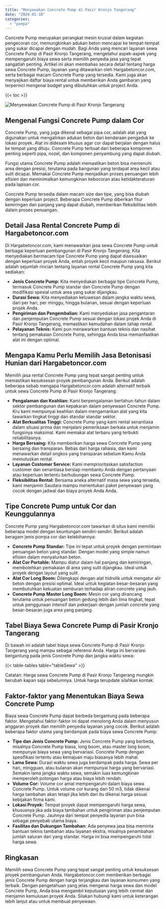 ```yaml
---
title: "Menyewakan Concrete Pump di Pasir Kronjo Tangerang"
date: "2024-01-18"
categories: 
  - "pompa"
---
```




Concrete Pump merupakan perangkat mesin krusial dalam kegiatan pengecoran cor, memungkinkan adukan beton mencapai ke tempat-tempat yang sukar dicapai dengan mudah. Bagi Anda yang mencari layanan sewa Concrete Pump di Pasir Kronjo Tangerang, mengetahui aspek-aspek yang mempengaruhi biaya sewa serta memilih penyedia jasa yang tepat sangatlah penting. Artikel ini akan membahas secara detail tentang harga sewa Concrete Pump, layanan yang ditawarkan oleh Hargabetoncor.com, serta berbagai macam Concrete Pump yang tersedia. Kami juga akan menyajikan daftar biaya rental untuk memberikan Anda gambaran yang terperinci mengenai budget yang dibutuhkan untuk project Anda.

{{< toc >}}

![Menyewakan Concrete Pump di Pasir Kronjo Tangerang](https://hargareadymixid.github.io/pompa/concrete-pump%20(17).png)

## Mengenal Fungsi Concrete Pump dalam Cor

Concrete Pump, yang juga dikenal sebagai pipa cor, adalah alat yang digunakan untuk mengalirkan adukan beton dari kendaraan pengaduk ke lokasi proyek. Alat ini didesain khusus agar cor dapat berjalan dengan halus ke tempat yang dituju. Concrete Pump terbuat dari beberapa komponen penting seperti pipa, nozel, dan komponen penyambung yang dapat diubah.

Fungsi utama Concrete Pump adalah memastikan beton bisa memenuhi area dengan presisi, terutama pada bangunan yang terdapat area kecil atau sulit dicapai. Memakai Concrete Pump menjadikan proses penuangan lebih efisien dan meminimalkan kemungkinan kebocoran atau ketidakteraturan pada lapisan cor.

Concrete Pump tersedia dalam macam size dan tipe, yang bisa diubah dengan keperluan project. Beberapa Concrete Pump diberikan fitur kemiringan dan panjang yang dapat diubah, memberikan fleksibilitas lebih dalam proses penuangan.

## Detail Jasa Rental Concrete Pump di Hargabetoncor.com

Di Hargabetoncor.com, kami menawarkan jasa sewa Concrete Pump untuk berbagai keperluan pembangunan di Pasir Kronjo Tangerang. Kita menyediakan bermacam tipe Concrete Pump yang dapat disesuaikan dengan keperluan proyek Anda, entah proyek kecil maupun raksasa. Berikut adalah sejumlah rincian tentang layanan rental Concrete Pump yang kita sediakan:

- **Jenis Concrete Pump:** Kita menyediakan berbagai tipe Concrete Pump, termasuk Concrete Pump standar dan Concrete Pump dengan modifikasi spesial untuk area yang sukar dijangkau.
- **Durasi Sewa:** Kita menyediakan keluwesan dalam jangka waktu sewa, dari per hari, per minggu, hingga bulanan, sesuai dengan keperluan projek Anda.
- **Pengiriman dan Pengembalian:** Kami menyediakan jasa pengantaran dan penjemputan Concrete Pump sesuai dengan lokasi projek Anda di Pasir Kronjo Tangerang, memastikan kemudahan dalam tahap rental.
- **Pelayanan Teknis:** Kami pun menawarkan bantuan teknis dan nasihat tentang pemakaian Concrete Pump, sehingga Anda bisa memanfaatkan alat ini dengan optimal.

## Mengapa Kamu Perlu Memilih Jasa Betonisasi Hunian dari Hargabetoncor.com

Memilih jasa rental Concrete Pump yang tepat sangat penting untuk memastikan kesuksesan proyek pembangunan Anda. Berikut adalah beberapa sebab mengapa Hargabetoncor.com adalah alternatif terbaik untuk sewa Concrete Pump di Pasir Kronjo Tangerang:

- **Pengalaman dan Keahlian:** Kami berpengalaman bertahun-tahun dalam sektor pembangunan dan kepakaran dalam penyewaan Concrete Pump. Kru kami mempunyai keahlian dalam mengamankan alat yang kita tawarkan tingkat tinggi dan standar standar sektor.
- **Alat Berkualitas Tinggi:** Concrete Pump yang kami rental senantiasa dalam situasi prima dan menjalani pemeriksaan berkala untuk menjamin fungsinya maksimal. Kami memakai alat terbaru yang terbukti reliabilitasnya.
- **Harga Bersaing:** Kita memberikan harga sewa Concrete Pump yang bersaing dan transparan. Bebas dari harga rahasia, dan kami menawarkan detail ongkos yang transparan sebelum Kamu Anda memutuskan rental.
- **Layanan Customer Service:** Kami memprioritaskan satisfaction customer dan senantiasa bersiap membantu Anda dengan pertanyaan atau keperluan tertentu berhubungan sewa Concrete Pump.
- **Fleksibilitas Rental:** Bersama aneka alternatif masa sewa yang tersedia, kami menjamin Saudara mampu menentukan paket penyewaan yang cocok dengan jadwal dan biaya proyek Anda Anda.

## Tipe Concrete Pump untuk Cor dan Keunggulannya

Concrete Pump yang Hargabetoncor.com tawarkan di situs kami memiliki beberapa model dengan keuntungan sendiri-sendiri. Berikut adalah beragam jenis pompa cor dan kelebihannya:

- **Concrete Pump Standar:** Tipe ini tepat untuk proyek dengan permintaan penuangan beton yang standar. Dengan model yang simple namun efisien dalam menyalurkan beton.
- **Alat Cor Portable:** Mampu diatur dalam hal panjang dan kemiringan, membolehkan pemakaian di area yang sulit dijangkau. Ideal untuk proyek dengan layout yang sulit.
- **Alat Cor Long Boom:** Dilengkapi dengan alat hidrolik untuk mengatur alir beton dengan presisi optimal. Ideal untuk kegiatan besar-besaran yang membutuhkan kekuatan semburan terhadap aliran concrete yang jauh.
- **Concrete Pump Master Long Boom:** Mesin cor yang dirancang terutama untuk penuangan beton gedung lebih dari lima tingkat, tepat untuk penggunaan intensif dan pekerjaan dengan jumlah concrete yang besar-besaran juga area yang panjang.

## Tabel Biaya Sewa Concrete Pump di Pasir Kronjo Tangerang

Di bawah ini adalah tabel biaya sewa Concrete Pump di Pasir Kronjo Tangerang yang mampu sebagai referensi Anda. Harga ini bervariasi bergantung pada jenis Concrete Pump dan jangka waktu sewa:

{{< table-tables table="tableSewa" >}}

Catatan: Harga sewa Concrete Pump di Pasir Kronjo Tangerang mungkin berubah kapan saja sebelumnya. Untuk harga terupdate silahkan kontak.

## Faktor-faktor yang Menentukan Biaya Sewa Concrete Pump

Biaya sewa Concrete Pump dapat berbeda bergantung pada beberapa faktor. Mengetahui faktor-faktor ini dapat menolong Anda dalam menyusun anggaran proyek dan memilih penyedia layanan yang cocok. Berikut adalah beberapa faktor utama yang berdampak pada biaya sewa Concrete Pump:

- **Tipe dan Jenis Concrete Pump:** Jenis Concrete Pump yang berbeda, misalnya Concrete Pump biasa, long boom, atau master long boom, mempunyai biaya sewa yang bervariasi. Concrete Pump dengan spesifikasi tertentu atau kemajuan maju biasanya lebih mahal.
- **Lama Sewa:** Durasi waktu sewa juga berdampak pada harga. Sewa per hari, mingguan, atau bulanan akan mempunyai harga yang bervariasi. Semakin lama jangka waktu sewa, semakin luas kemungkinan memperoleh potongan harga atau biaya lebih rendah.
- **Volume Cor:** Volume cor amat mempengaruhi dalam biaya sewa Concrete Pump. Untuk volume cor kurang dari 50 m3, tidak dikenai harga tambahan akan tetapi jika lebih dari itu dikenai harga sesuai kebijakan firma kami.
- **Lokasi Proyek:** Tempat proyek dapat mempengaruhi harga sewa, khususnya jika ada biaya tambahan untuk pengiriman atau penjemputan Concrete Pump. Jauhnya dari tempat penyedia layanan pun bisa sebagai penyebab utama biaya.
- **Fasilitas dan Dukungan Tambahan:** Ada penyewa jasa bisa meminta bantuan teknis tambahan atau layanan ekstra, misalnya penambahan jumlah saluran dari yang standar. Harga ini bisa mempengaruhi total harga sewa.

## Ringkasan

Memilih sewa Concrete Pump yang tepat sangat penting untuk kesuksesan proyek pembangunan Anda. Hargabetoncor.com memberikan berbagai jenis Concrete Pump dengan harga terjangkau dan layanan konsumen yang terbaik. Dengan pengetahuan yang jelas mengenai harga sewa dan model Concrete Pump, Anda bisa mengambil keputusan yang lebih cermat dan menjamin kemulusan proyek Anda. Silakan hubungi kami untuk keterangan lebih lanjut atau untuk membuat penyewaan.
